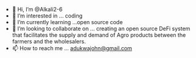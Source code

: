 - 👋 Hi, I’m @Alkali2-6
- 👀 I’m interested in ... coding 
- 🌱 I’m currently learning ...open source code
- 💞️ I’m looking to collaborate on ... creating an open source DeFi system that facilitates the supply and demand of Agro products between the farmers and the wholesalers.
- 📫 How to reach me ... adukwajohn@gmail.com

<!---
Alkali2-6/Alkali2-6 is a ✨ special ✨ repository because its `README.md` (this file) appears on your GitHub profile.
You can click the Preview link to take a look at your changes.
--->
